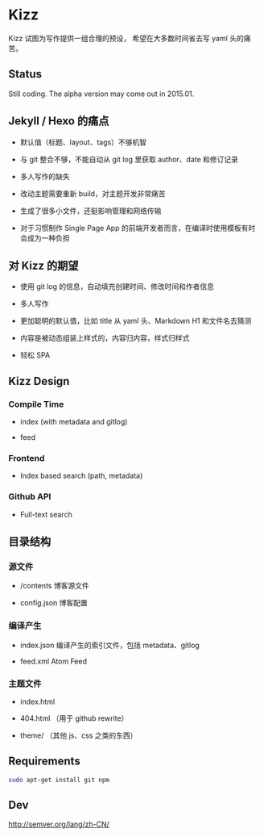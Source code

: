 # Kizz

Kizz 试图为写作提供一组合理的预设，
希望在大多数时间省去写 yaml 头的痛苦。

## Status

Still coding. The alpha version may come out in 2015.01.

## Jekyll / Hexo 的痛点

- 默认值（标题、layout、tags）不够机智

- 与 git 整合不够，不能自动从 git log 里获取 author、date 和修订记录

- 多人写作的缺失

- 改动主题需要重新 build，对主题开发非常痛苦

- 生成了很多小文件，还挺影响管理和网络传输

- 对于习惯制作 Single Page App 的前端开发者而言，在编译时使用模板有时会成为一种负担

## 对 Kizz 的期望

- 使用 git log 的信息，自动填充创建时间、修改时间和作者信息

- 多人写作

- 更加聪明的默认值，比如 title 从 yaml 头、Markdown H1 和文件名去猜测

- 内容是被动态组装上样式的，内容归内容，样式归样式

- 轻松 SPA

## Kizz Design

### Compile Time

- index (with metadata and gitlog)

- feed

### Frontend

- Index based search (path, metadata)

### Github API

- Full-text search

## 目录结构

### 源文件

- /contents 博客源文件

- config.json 博客配置

### 编译产生

- index.json 编译产生的索引文件，包括 metadata、gitlog

- feed.xml Atom Feed

### 主题文件

- index.html

- 404.html （用于 github rewrite）

- theme/ （其他 js、css 之类的东西）


## Requirements

```bash
sudo apt-get install git npm
```

## Dev

http://semver.org/lang/zh-CN/
